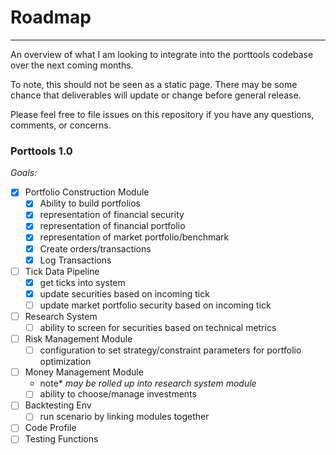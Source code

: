 # Roadmap
---
An overview of what I am looking to integrate into the porttools codebase over the next coming months.

To note, this should not be seen as a static page. There may be some chance that deliverables will update or change before general release.

Please feel free to file issues on this repository if you have any questions, comments, or concerns.

### Porttools 1.0

_Goals:_


- [x] Portfolio Construction Module
    - [x] Ability to build portfolios
    - [x] representation of financial security
    - [x] representation of financial portfolio
    - [x] representation of market portfolio/benchmark
    - [x] Create orders/transactions
    - [x] Log Transactions
- [ ] Tick Data Pipeline
    - [x] get ticks into system
    - [x] update securities based on incoming tick
    - [ ] update market portfolio security based on incoming tick
- [ ] Research System
    - [ ] ability to screen for securities based on technical metrics
- [ ] Risk Management Module
    - [ ] configuration to set strategy/constraint parameters for portfolio optimization
- [ ] Money Management Module
    - note* *may be rolled up into research system module*
    - [ ] ability to choose/manage investments
- [ ] Backtesting Env
    - [ ] run scenario by linking modules together
- [ ] Code Profile
- [ ] Testing Functions
